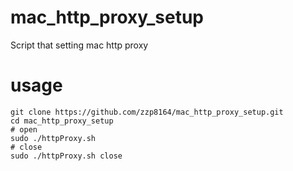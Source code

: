 # mac_http_proxy_setup
Script that setting mac http proxy


# usage


```shell
git clone https://github.com/zzp8164/mac_http_proxy_setup.git
cd mac_http_proxy_setup
# open
sudo ./httpProxy.sh
# close 
sudo ./httpProxy.sh close
```
